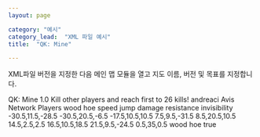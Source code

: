 ```yaml
---
layout: page

category: "예시"
category_lead:  "XML 파일 예시"
title:  "QK: Mine"

---
```


[<i class="fa fa-share right-ref-link"></i>](/modules/main)
XML파일 버전을 지정한 다음 메인 맵 모듈을 열고 지도 이름, 버전 및 목표를 지정합니다.

<?xml version="1.0"?>
<map proto="{{site.current_proto}}">
<name>QK: Mine</name>
<version>1.0</version>
<objective>Kill other players and reach first to 26 kills!</objective>
<authors>
    <author contribution="Map Building">andreaci</author>
</authors>
<contributors>
    <contributor contribution="XML Coding">Avis Network</contributor>
</contributors>
<teams>
    <team color="yellow" max="20" max-overfill="25" show-name-tag="false">Players</team>
</teams>
<kits>
    <kit name="player">
 <item slot="0" name="Railgun" unbreakable="true">wood hoe</item>
 <potion duration="oo" amplifier="2">speed</potion>
 <potion duration="oo" amplifier="2">jump</potion>
 <potion duration="3" amplifier="100">damage resistance</potion>
 <potion duration="3">invisibility</potion>
    </kit>
</kits>
<spawns>
    <spawn kit="player" team="players">
        <point>-30.5,11.5,-28.5</point>
        <point>-30.5,20.5,-6.5</point>
        <point>-17.5,10.5,10.5</point>
        <point>7.5,9.5,-31.5</point>
        <point>8.5,20.5,10.5</point>
        <point>14.5,2.5,2.5</point>
        <point>16.5,10.5,18.5</point>
        <point>21.5,9.5,-24.5</point>
    </spawn>
    <default>
 <point>0.5,35,0.5</point>
    </default>
</spawns>
<autorespawn time="2"/>
<itemremove>
    <item>wood hoe</item>
</itemremove>
<friendlyfire>true</friendlyfire>
<regions>
    <apply block="deny-all" use="deny-all">
 <rectangle min="-oo,-oo" max="oo,oo"/>
    </apply>
</regions>
<arcade>
 <quake/>
</arcade>
</map>
